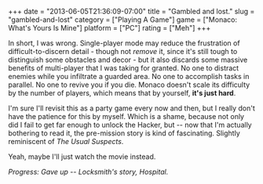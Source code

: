 +++
date = "2013-06-05T21:36:09-07:00"
title = "Gambled and lost."
slug = "gambled-and-lost"
category = ["Playing A Game"]
game = ["Monaco: What's Yours Is Mine"]
platform = ["PC"]
rating = ["Meh"]
+++

In short, I was wrong.  Single-player mode may reduce the frustration of difficult-to-discern detail - though not <i>remove</i> it, since it's still tough to distinguish some obstacles and decor - but it also discards some massive benefits of multi-player that I was taking for granted.  No one to distract enemies while you infiltrate a guarded area.  No one to accomplish tasks in parallel.  No one to revive you if you die.  Monaco doesn't scale its difficulty by the number of players, which means that by yourself, <b>it's just hard</b>.

I'm sure I'll revisit this as a party game every now and then, but I really don't have the patience for this by myself.  Which is a shame, because not only did I fail to get far enough to unlock the Hacker, but -- now that I'm actually bothering to read it, the pre-mission story is kind of fascinating.  Slightly reminiscent of <i>The Usual Suspects</i>.

Yeah, maybe I'll just watch the movie instead.

<i>Progress: Gave up -- Locksmith's story, Hospital.</i>
